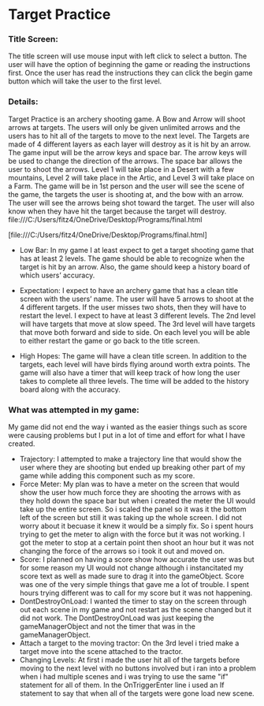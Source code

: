 # Target Practice

### Title Screen:
The title screen will use mouse input with left click to select a button. The user will have the option of beginning the game or reading the instructions first. Once the user has read the instructions they can click the begin game button which will take the user to the first level. 
### Details: ###
Target Practice is an archery shooting game. A Bow and Arrow will shoot arrows at targets. The users will only be given unlimited arrows and the users has to hit all of the targets to move to the next level. The Targets are made of 4 different layers as each layer will destroy as it is hit by an arrow. 
The game input will be the arrow keys and space bar. The arrow keys will be used to change the direction of the arrows. The space bar allows the user to shoot the arrows. 
Level 1 will take place in a Desert with a few mountains, Level 2 will take place in the Artic, and Level 3 will take place on a Farm. The game will be in 1st person and the user will see the scene of the game, the targets the user is shooting at, and the bow with an arrow. The user will see the arrows being shot toward the target. The user will also know when they have hit the target because the target will destroy. 
file:///C:/Users/fitz4/OneDrive/Desktop/Programs/final.html

[file:///C:/Users/fitz4/OneDrive/Desktop/Programs/final.html]


* Low Bar:
In my game I at least expect to get a target shooting game that has at least 2 levels. The game should be able to recognize when the target is hit by an arrow. Also, the game should keep a history board of which users’ accuracy. 

* Expectation:
I expect to have an archery game that has a clean title screen with the users’ name. The user will have 5 arrows to shoot at the 4 different targets. If the user misses two shots, then they will have to restart the level. I expect to have at least 3 different levels. The 2nd level will have targets that move at slow speed. The 3rd level will have targets that move both forward and side to side. On each level you will be able to either restart the game or go back to the title screen. 

* High Hopes: 
The game will have a clean title screen. In addition to the targets, each level will have birds flying around worth extra points. The game will also have a timer that will keep track of how long the user takes to complete all three levels. The time will be added to the history board along with the accuracy.


### What was attempted in my game: ###
My game did not end the way i wanted as the easier things such as score were causing problems but I put in a lot of time and effort for what I have created. 
* Trajectory:
I attempted to make a trajectory line that would show the user where they are shooting but ended up breaking other part of my game while adding this component such as my score.
* Force Meter:
My plan was to have a meter on the screen that would show the user how much force they are shooting the arrows with as they hold down the space bar but when i created the meter the UI would take up the entire screen. So i scaled the panel so it was it the bottom left of the screen but still it was taking up the whole screen. I did not worry about it becuase it knew it would be a simply fix. So i spent hours trying to get the meter to align with the force but it was not working. I got the meter to stop at a certain point then shoot an hour but it was not changing the force of the arrows so i took it out and moved on.
* Score:
I planned on having a score show how accurate the user was but for some reason my UI would not change although i instancitated my score text as well as made sure to drag it into the gameObject. Score was one of the very simple things that gave me a lot of trouble. I spent hours trying different was to call for my score but it was not happening.
* DontDestroyOnLoad:
I wanted the timer to stay on the screen through out each scene in my game and not restart as the scene changed but it did not work. The DontDestroyOnLoad was just keeping the gameManagerObject and not the timer that was in the gameManagerObject. 
* Attach a target to the moving tractor:
On the 3rd level i tried make a target move into the scene attached to the tractor.
* Changing Levels:
At first i made the user hit all of the targets before moving to the next level with no buttons involved but i ran into a problem when i had multiple scenes and i was trying to use the same "if" statement for all of them. In the OnTriggerEnter line i used an If statement to say that when all of the targets were gone load new scene.

